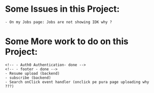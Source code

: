 # Some Issues in this Project:

    - On my Jobs page: Jobs are not showing IDK why ?

# Some More work to do on this Project:

    <!-- - Auth0 Authentication- done -->
    <!-- - footer - done -->
    - Resume upload (backend) 
    - subscribe (backend)
    - Search onClick event handler (onclick pe pura page uploading why ???)

